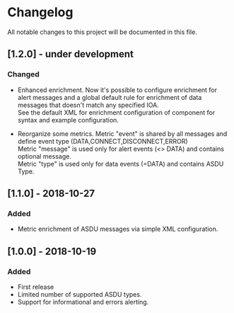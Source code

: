 # Changelog
All notable changes to this project will be documented in this file.

## [1.2.0] - under development
### Changed
- Enhanced enrichment. Now it's possible to configure enrichment for alert messages 
  and a global default rule for enrichment of data messages that doesn't match any specified IOA.  
  See the default XML for enrichment configuration of component for syntax and example configuration.  

- Reorganize some metrics. 
  Metric "event" is shared by all messages and define event type (DATA,CONNECT,DISCONNECT,ERROR)  
  Metric "message" is used only for alert events (<> DATA) and contains optional message.  
  Metric "type" is used only for data events (=DATA) and contains ASDU Type.  

## [1.1.0] - 2018-10-27
### Added
- Metric enrichment of ASDU messages via simple XML configuration.

## [1.0.0] - 2018-10-19
### Added
- First release
- Limited number of supported ASDU types.
- Support for informational and errors alerting.
